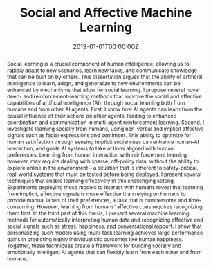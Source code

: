 ---
title: "Social and Affective Machine Learning"
authors:
- admin
date: "2019-01-01T00:00:00Z"
doi: ""

author_notes:
- ""

# Schedule page publish date (NOT publication's date).
publishDate: "2019-01-01T00:00:00Z"

# Publication type.
# Legend: 0 = Uncategorized; 1 = Conference paper; 2 = Journal article;
# 3 = Preprint / Working Paper; 4 = Report; 5 = Book; 6 = Book section;
# 7 = Thesis; 8 = Patent
publication_types: ["7"]

# Publication name and optional abbreviated publication name.
publication: In *Massachusetts Institute of Technology* 
publication_short: In *Massachusetts Institute of Technology* 

abstract: Social learning is a crucial component of human intelligence, allowing us to rapidly adapt to new scenarios, learn new tasks, and communicate knowledge that can be built on by others. This dissertation argues that the ability of artificial intelligence to learn, adapt, and generalize to new environments can be enhanced by mechanisms that allow for social learning. I propose several novel deep- and reinforcement-learning methods that improve the social and affective capabilities of artificial intelligence (AI), through social learning both from humans and from other AI agents. First, I show how AI agents can learn from the causal influence of their actions on other agents, leading to enhanced coordination and communication in multi-agent reinforcement learning. Second, I investigate learning socially from humans, using non-verbal and implicit affective signals such as facial expressions and sentiment. This ability to optimize for human satisfaction through sensing implicit social cues can enhance human-AI interaction, and guide AI systems to take actions aligned with human preferences. Learning from human interaction with reinforcement learning, however, may require dealing with sparse, off-policy data, without the ability to explore online in the environment – a situation that is inherent to safety-critical, real-world systems that must be tested before being deployed. I present several techniques that enable learning effectively in this challenging setting. Experiments deploying these models to interact with humans reveal that learning from implicit, affective signals is more effective than relying on humans to provide manual labels of their preferences, a task that is cumbersome and time-consuming. However, learning from humans’ affective cues requires recognizing them first. In the third part of this thesis, I present several machine learning methods for automatically interpreting human data and recognizing affective and social signals such as stress, happiness, and conversational rapport. I show that personalizing such models using multi-task learning achieves large performance gains in predicting highly individualistic outcomes like human happiness. Together, these techniques create a framework for building socially and emotionally intelligent AI agents that can flexibly learn from each other and from humans. 

# Summary. An optional shortened abstract.
summary: My PhD Thesis spans both Social Reinforcement Learning and Affective Computing, investigating how affective and social intelligence can enhance machine learning algorithms, and how machine learning can enhance our ability to predict and understand human affective and social phenomena. 

tags:
- Affective Computing
- Human-AI Interaction
- Multi-Agent
- Cooperation
- Communication and Language
- Generalization
- Social Learning
- Deep Learning
- Reinforcement Learning
- Machine Learning
featured: false

links:
- name: Thesis Defense
  url: https://www.media.mit.edu/events/natasha-jacques-dissertation-defense/
url_pdf: https://www.media.mit.edu/publications/social-and-affective-machine-learning/
url_code: ''
url_dataset: ''
url_poster: ''
url_project: ''
url_slides: ''
url_source: ''
url_video: ''

# Featured image
# To use, add an image named `featured.jpg/png` to your page's folder. 
image:
  caption: ''
  focal_point: Center
  preview_only: false

# Associated Projects (optional).
#   Associate this publication with one or more of your projects.
#   Simply enter your project's folder or file name without extension.
#   E.g. `internal-project` references `content/project/internal-project/index.md`.
#   Otherwise, set `projects: []`.
projects: []

# Slides (optional).
#   Associate this publication with Markdown slides.
#   Simply enter your slide deck's filename without extension.
#   E.g. `slides: "example"` references `content/slides/example/index.md`.
#   Otherwise, set `slides: ""`.
slides: ""
---